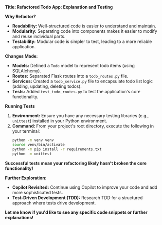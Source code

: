 **Title: Refactored Todo App: Explanation and Testing**

**Why Refactor?**

* **Readability:** Well-structured code is easier to understand and maintain.
* **Modularity:** Separating code into components makes it easier to modify and reuse individual parts.
* **Testability:** Modular code is simpler to test, leading to a more reliable application.

**Changes Made:**

*   **Models:**  Defined a `Todo` model to represent todo items (using SQLAlchemy).
*   **Routes:**  Separated Flask routes into a `todo_routes.py` file.
*   **Services:**  Created a `todo_service.py` file to encapsulate todo list logic (adding, updating, deleting todos).
*   **Tests:**  Added `test_todo_routes.py` to test the application's core functionality.

**Running Tests**

1. **Environment:** Ensure you have any necessary testing libraries (e.g., `unittest`) installed in your Python environment.
2. **Command:** From your project's root directory, execute the following in your terminal:
   ```bash
   python -m venv venv
   source venv/bin/activate
   python -m pip install -r requirements.txt
   python -m unittest
   ```

**Successful tests mean your refactoring likely hasn't broken the core functionality!**

**Further Exploration:**

* **Copilot Revisited:** Continue using Copilot to improve your code and add more sophisticated tests.
* **Test-Driven Development (TDD):** Research TDD for a structured approach where tests drive development.

**Let me know if you'd like to see any specific code snippets or further explanations!** 